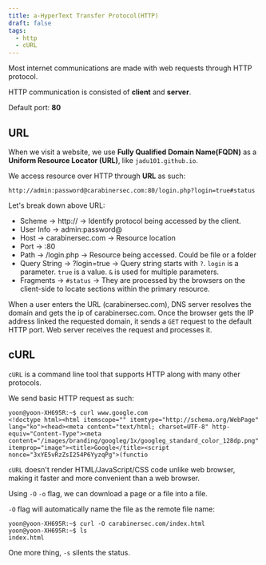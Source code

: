 ```yaml
---
title: a-HyperText Transfer Protocol(HTTP)
draft: false
tags:
  - http
  - cURL
---
```

Most internet communications are made with web requests through HTTP protocol.

HTTP communication is consisted of **client** and **server**.

Default port: **80**

## URL

When we visit a website, we use **Fully Qualified Domain Name(FQDN)** as a **Uniform Resource Locator (URL)**, like `jadu101.github.io`.

We access resource over HTTP through **URL** as such:

`http://admin:password@carabinersec.com:80/login.php?login=true#status`

Let's break down above URL:

- Scheme -> http:// -> Identify protocol being accessed by the client.
- User Info -> admin:password@ 
- Host -> carabinersec.com -> Resource location
- Port -> :80
- Path -> /login.php -> Resource being accessed. Could be file or a folder
- Query String -> ?login=true -> Query string starts with `?`. `login` is a parameter. `true` is a value. `&` is used for multiple parameters.
- Fragments -> `#status` -> They are processed by the browsers on the client-side to locate sections within the primary resource.

When a user enters the URL (carabinersec.com), DNS server resolves the domain and gets the ip of carabinersec.com. Once the browser gets the IP address linked the requested domain, it sends a `GET` request to the default HTTP port. Web server receives the request and processes it. 

## cURL

`cURL` is a command line tool that supports HTTP along with many other protocols. 

We send basic HTTP request as such:

```
yoon@yoon-XH695R:~$ curl www.google.com
<!doctype html><html itemscope="" itemtype="http://schema.org/WebPage" lang="ko"><head><meta content="text/html; charset=UTF-8" http-equiv="Content-Type"><meta content="/images/branding/googleg/1x/googleg_standard_color_128dp.png" itemprop="image"><title>Google</title><script nonce="3xYE5vRzZsI254P6YyzqPg">(functio
```

`cURL` doesn't render HTML/JavaScript/CSS code unlike web browser, making it faster and more convenient than a web browser.

Using `-O` `-o` flag, we can download a page or a file into a file.

`-O` flag will automatically name the file as the remote file name:

```
yoon@yoon-XH695R:~$ curl -O carabinersec.com/index.html
yoon@yoon-XH695R:~$ ls
index.html
```

One more thing, `-s` silents the status. 

